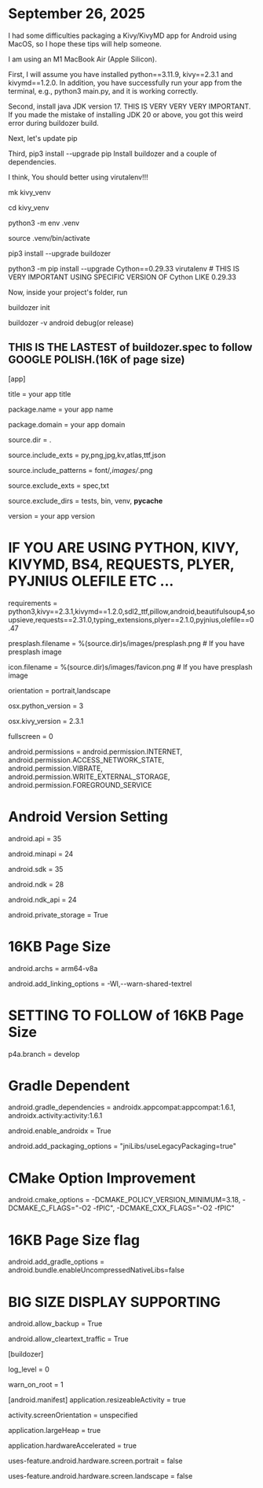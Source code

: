 # September 26, 2025

I had some difficulties packaging a Kivy/KivyMD app for Android using MacOS, so I hope these tips will help someone.

I am using an M1 MacBook Air (Apple Silicon).

First, I will assume you have installed python==3.11.9, kivy==2.3.1 and kivymd==1.2.0. In addition, you have successfully run your app from the terminal, e.g., python3 main.py, and it is working correctly.

Second, install java JDK version 17. THIS IS VERY VERY VERY IMPORTANT. If you made the mistake of installing JDK 20 or above, you got this weird error during buildozer build.

Next, let's update pip

Third, pip3 install --upgrade pip
Install buildozer and a couple of dependencies.

I think, You should better using virutalenv!!!

mk kivy_venv

cd kivy_venv

python3 -m env .venv

source .venv/bin/activate

pip3 install --upgrade buildozer

python3 -m pip install --upgrade Cython==0.29.33 virutalenv   # THIS IS VERY IMPORTANT USING SPECIFIC VERSION OF Cython LIKE 0.29.33

Now, inside your project's folder, run

buildozer init

buildozer -v android debug(or release)

THIS IS THE LASTEST of buildozer.spec to follow GOOGLE POLISH.(16K of page size)
--------------------------

[app]

title = your app title

package.name = your app name

package.domain = your app domain

source.dir = .

source.include_exts = py,png,jpg,kv,atlas,ttf,json

source.include_patterns = font/*,images/*.png

source.exclude_exts = spec,txt

source.exclude_dirs = tests, bin, venv, __pycache__

version = your app version

# IF YOU ARE USING PYTHON, KIVY, KIVYMD, BS4, REQUESTS, PLYER, PYJNIUS OLEFILE ETC ... 
requirements = python3,kivy==2.3.1,kivymd==1.2.0,sdl2_ttf,pillow,android,beautifulsoup4,soupsieve,requests==2.31.0,typing_extensions,plyer==2.1.0,pyjnius,olefile==0.47

presplash.filename = %(source.dir)s/images/presplash.png  # If you have presplash image

icon.filename = %(source.dir)s/images/favicon.png         # If you have presplash image

orientation = portrait,landscape

osx.python_version = 3

osx.kivy_version = 2.3.1

fullscreen = 0

android.permissions = android.permission.INTERNET, android.permission.ACCESS_NETWORK_STATE, android.permission.VIBRATE, android.permission.WRITE_EXTERNAL_STORAGE, android.permission.FOREGROUND_SERVICE

# Android Version Setting
android.api = 35

android.minapi = 24

android.sdk = 35

android.ndk = 28

android.ndk_api = 24

android.private_storage = True

# 16KB Page Size 
android.archs = arm64-v8a

android.add_linking_options = -Wl,--warn-shared-textrel

# SETTING TO FOLLOW of 16KB Page Size 
p4a.branch = develop

# Gradle Dependent
android.gradle_dependencies = androidx.appcompat:appcompat:1.6.1, androidx.activity:activity:1.6.1

android.enable_androidx = True

android.add_packaging_options = "jniLibs/useLegacyPackaging=true"

# CMake Option Improvement
android.cmake_options = -DCMAKE_POLICY_VERSION_MINIMUM=3.18, -DCMAKE_C_FLAGS="-O2 -fPIC", -DCMAKE_CXX_FLAGS="-O2 -fPIC"

# 16KB Page Size flag
android.add_gradle_options = android.bundle.enableUncompressedNativeLibs=false

# BIG SIZE DISPLAY SUPPORTING
android.allow_backup = True

android.allow_cleartext_traffic = True

[buildozer]

log_level = 0

warn_on_root = 1

[android.manifest]
application.resizeableActivity = true

activity.screenOrientation = unspecified

application.largeHeap = true

application.hardwareAccelerated = true

uses-feature.android.hardware.screen.portrait = false

uses-feature.android.hardware.screen.landscape = false
